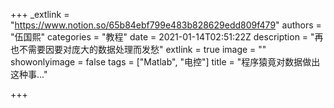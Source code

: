 +++
_extlink = "https://www.notion.so/65b84ebf799e483b828629edd809f479"
authors = "伍国熙"
categories = "教程"
date = 2021-01-14T02:51:22Z
description = "再也不需要因要对庞大的数据处理而发愁"
extlink = true
image = ""
showonlyimage = false
tags = ["Matlab", "电控"]
title = "程序猿竟对数据做出这种事..."

+++
